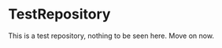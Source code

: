 TestRepository
==============

This is a test repository, nothing to be seen here. Move on now.  
 
 
   
     
   
          
  
   
  
    
 
   
 
 
 
 
 
 
